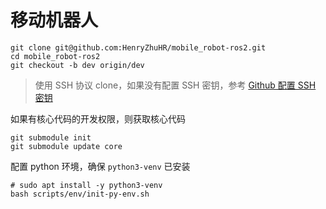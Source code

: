 # 移动机器人


```shell
git clone git@github.com:HenryZhuHR/mobile_robot-ros2.git
cd mobile_robot-ros2
git checkout -b dev origin/dev
```
> 使用 SSH 协议 clone，如果没有配置 SSH 密钥，参考 [Github 配置 SSH 密钥](https://henryzhuhr.github.io/program/git/github-ssh.html)

如果有核心代码的开发权限，则获取核心代码
```shell
git submodule init
git submodule update core
```


配置 python 环境，确保 `python3-venv` 已安装

```shell
# sudo apt install -y python3-venv
bash scripts/env/init-py-env.sh
```